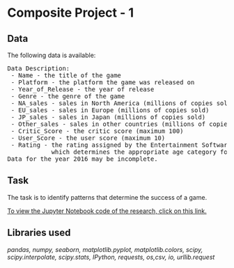# Composite Project - 1
## Data
The following data is available:<br>
<pre>Data Description:
 - Name - the title of the game
 - Platform - the platform the game was released on
 - Year_of_Release - the year of release
 - Genre - the genre of the game
 - NA_sales - sales in North America (millions of copies sold)
 - EU_sales - sales in Europe (millions of copies sold)
 - JP_sales - sales in Japan (millions of copies sold)
 - Other_sales - sales in other countries (millions of copies sold)
 - Critic_Score - the critic score (maximum 100)
 - User_Score - the user score (maximum 10)
 - Rating - the rating assigned by the Entertainment Software Rating Board (ESRB),
            which determines the appropriate age category for computer games.
Data for the year 2016 may be incomplete.</pre>

## Task
The task is to identify patterns that determine the success of a game.

<a href="https://github.com/DimaDoesCode/Yandex_Practicum-Composite_Project-1/blob/master/composite_project-1/Composite_Project-1_fin.ipynb">To view the Jupyter Notebook code of the research, click on this link.</a>

## Libraries used
<i>pandas, numpy, seaborn, matplotlib.pyplot, matplotlib.colors, scipy, scipy.interpolate, scipy.stats, IPython, requests, os,csv, io, urllib.request</i>